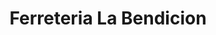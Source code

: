 ---
title: "Ferreteria La Bendicion"
url: /villa-canales/ferreteria-la-bendicion/
shop: Eisenwaren
---